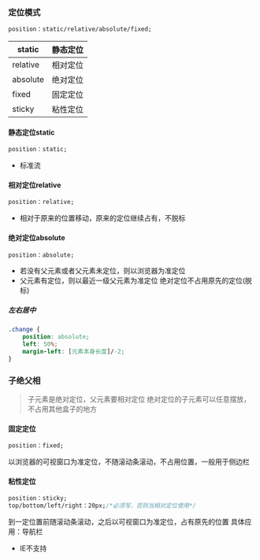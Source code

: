 ### 定位模式
```css
position：static/relative/absolute/fixed;
```
| static   | 静态定位 |
| -------- | -------- |
| relative | 相对定位 |
| absolute | 绝对定位 |
| fixed    | 固定定位 |
| sticky   | 粘性定位 |
#### 静态定位static
```css
position：static;
```
- 标准流
#### 相对定位relative
```css
position：relative;
```
- 相对于原来的位置移动，原来的定位继续占有，不脱标
#### 绝对定位absolute
```css
position：absolute;
```
- 若没有父元素或者父元素未定位，则以浏览器为准定位
- 父元素有定位，则以最近一级父元素为准定位
绝对定位不占用原先的定位(脱标)
##### 左右居中
```css
.change {
    position: absolute;
    left: 50%;
    margin-left: [元素本身长度]/-2;
}
```
### 子绝父相
> 子元素是绝对定位，父元素要相对定位
绝对定位的子元素可以任意摆放，不占用其他盒子的地方
#### 固定定位
```css
position：fixed;
```
以浏览器的可视窗口为准定位，不随滚动条滚动，不占用位置，一般用于侧边栏
#### 粘性定位
```css
position：sticky;
top/bottom/left/right：20px;/*必须写，否则当相对定位使用*/
```
到一定位置前随滚动条滚动，之后以可视窗口为准定位，占有原先的位置
具体应用：导航栏
- IE不支持